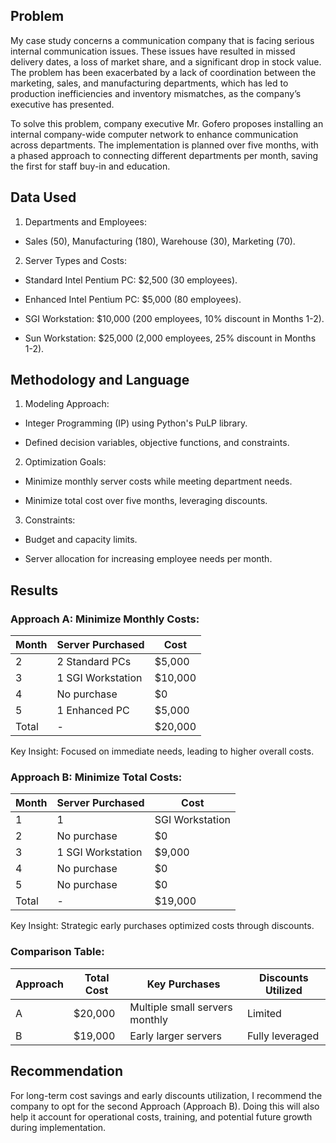 ## Problem
My case study concerns a communication company that is facing serious internal communication issues. These issues have resulted in missed delivery dates, a loss of market share, and a significant drop in stock value. The problem has been exacerbated by a lack of coordination between the marketing, sales, and manufacturing departments, which has led to production inefficiencies and inventory mismatches, as the company’s executive has presented. 

To solve this problem, company executive Mr. Gofero proposes installing an internal company-wide computer network to enhance communication across departments. The implementation is planned over five months, with a phased approach to connecting different departments per month, saving the first for staff buy-in and education. 

## Data Used
1. Departments and Employees:

- Sales (50), Manufacturing (180), Warehouse (30), Marketing (70).

2. Server Types and Costs:

- Standard Intel Pentium PC: $2,500 (30 employees).

- Enhanced Intel Pentium PC: $5,000 (80 employees).

- SGI Workstation: $10,000 (200 employees, 10% discount in Months 1-2).

- Sun Workstation: $25,000 (2,000 employees, 25% discount in Months 1-2).

## Methodology and Language
1. Modeling Approach:

- Integer Programming (IP) using Python's PuLP library.

- Defined decision variables, objective functions, and constraints.

2. Optimization Goals:

- Minimize monthly server costs while meeting department needs.

- Minimize total cost over five months, leveraging discounts.

3. Constraints:

- Budget and capacity limits.

- Server allocation for increasing employee needs per month.

## Results
### Approach A: Minimize Monthly Costs:

| Month | Server Purchased | Cost |
| ----- | ---------------- | ---- |
| 2 | 2 Standard PCs | $5,000 |
| 3 | 1 SGI Workstation | $10,000|
| 4 |  No purchase | $0 |
| 5 | 1 Enhanced PC | $5,000 |
| Total | - | $20,000 |

Key Insight: Focused on immediate needs, leading to higher overall costs.

### Approach B: Minimize Total Costs:

| Month | Server Purchased | Cost |
| ----- | ---------------- | ---- |
| 1 | 1 | SGI Workstation | $10,000
| 2 | No purchase | $0 |
| 3 | 1 SGI Workstation | $9,000 |
| 4 | No purchase | $0 |
| 5 | No purchase | $0 |
| Total | - | $19,000|

Key Insight: Strategic early purchases optimized costs through discounts.

### Comparison Table:

| Approach | Total Cost | Key Purchases | Discounts Utilized |
| ----- | ------------- | ------------- | ------------------ |
| A | $20,000 | Multiple small servers monthly | Limited |
| B | $19,000 | Early larger servers | Fully leveraged |

## Recommendation

For long-term cost savings and early discounts utilization, I recommend the company to opt for the second Approach (Approach B). Doing this will also help it account for operational costs, training, and potential future growth during implementation.


